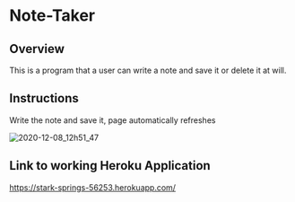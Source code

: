 # Note-Taker
## Overview
This is a program that a user can write a note and save it or delete it at will. 

## Instructions
Write the note and save it, page automatically refreshes


![2020-12-08_12h51_47](https://user-images.githubusercontent.com/68972514/101521688-2c684880-3954-11eb-945b-0eef4d0f56f7.png)




## Link to working Heroku Application
https://stark-springs-56253.herokuapp.com/
